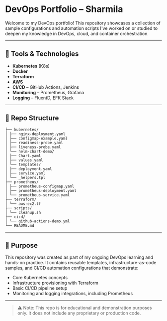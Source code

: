 # DevOps Portfolio – Sharmila

Welcome to my DevOps portfolio! This repository showcases a collection of sample configurations and automation scripts I've worked on or studied to deepen my knowledge in DevOps, cloud, and container orchestration.

---

## 🔧 Tools & Technologies

- **Kubernetes** (K8s)
- **Docker**
- **Terraform**
- **AWS**
- **CI/CD** – GitHub Actions, Jenkins
- **Monitoring** – Prometheus, Grafana
- **Logging** – FluentD, EFK Stack

---

## 📁 Repo Structure
```
├── kubernetes/
│ ├── nginx-deployment.yaml
│ ├── configmap-example.yaml
│ ├── readiness-probe.yaml
│ ├── liveness-probe.yaml
│ └── helm-chart-demo/
│ ├── Chart.yaml
│ ├── values.yaml
│ └── templates/
│ ├── deployment.yaml
│ ├── service.yaml
│ └── _helpers.tpl
├── prometheus/
│ ├── prometheus-configmap.yaml
│ ├── prometheus-deployment.yaml
│ └── prometheus-service.yaml
├── terraform/
│ └── aws-ec2.tf
├── scripts/
│ └── cleanup.sh
├── cicd/
│ └── github-actions-demo.yml
└── README.md
```


---

## 🧠 Purpose

This repository was created as part of my ongoing DevOps learning and hands-on practice. It contains reusable templates, infrastructure-as-code samples, and CI/CD automation configurations that demonstrate:

- Core Kubernetes concepts  
- Infrastructure provisioning with Terraform  
- Basic CI/CD pipeline setup  
- Monitoring and logging integrations, including Prometheus    

---

> ⚠️ Note: This repo is for educational and demonstration purposes only. It does not include any proprietary or production code.

